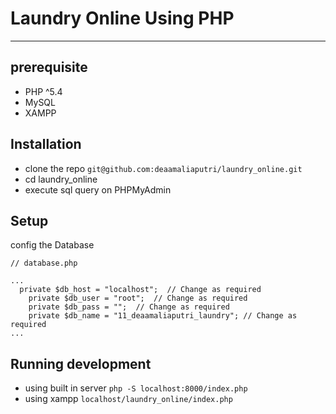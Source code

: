 # Laundry Online Using PHP
---

## prerequisite
- PHP ^5.4
- MySQL
- XAMPP

## Installation
- clone the repo `git@github.com:deaamaliaputri/laundry_online.git`
- cd laundry_online
- execute sql query on PHPMyAdmin

## Setup
config the Database

```
// database.php

...
  private $db_host = "localhost";  // Change as required
	private $db_user = "root";  // Change as required
	private $db_pass = "";  // Change as required
	private $db_name = "11_deaamaliaputri_laundry";	// Change as required
...

```

## Running development
- using built in server `php -S localhost:8000/index.php`
- using xampp `localhost/laundry_online/index.php`
